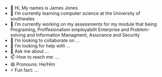 - 👋 Hi, My names is James Jones 
- 🌱 I’m currently learning  computer science at the University of southwales
-  🔭 I’m currently working on my assessments for my module that being Programing, Proffesionalism employabilit Enterprise and Problem-solving and Information Managment, Assurance and Security 
- 👯 I’m looking to collaborate on ...
- 🤔 I’m looking for help with ...
- 💬 Ask me about ...
- 📫 How to reach me: ...
- 😄 Pronouns: He/Him
- ⚡ Fun fact: ...
